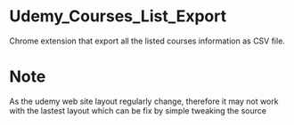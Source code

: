 # Udemy_Courses_List_Export
Chrome extension that export all the listed courses information as CSV file.

# Note
As the udemy web site layout regularly change, therefore it may not work with the lastest layout which can be fix by simple tweaking the source
